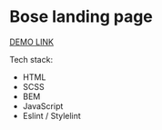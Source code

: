 # Bose landing page

[DEMO LINK](https://prokivskaaa.github.io/layout_miami/)

Tech stack:

- HTML
- SCSS
- BEM
- JavaScript
- Eslint / Stylelint
